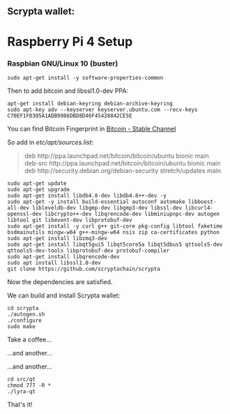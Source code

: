 ## Scrypta wallet: 
# Raspberry Pi 4 Setup

### Raspbian GNU/Linux 10 (buster)

```
sudo apt-get install -y software-properties-common
```
Then to add bitcoin and libssl1.0-dev PPA:
```
apt-get install debian-keyring debian-archive-keyring
sudo apt-key adv --keyserver keyserver.ubuntu.com --recv-keys C70EF1F0305A1ADB9986DBD8D46F45428842CE5E
```
You can find Bitcoin Fingerprint in [Bitcoin - Stable Channel](https://launchpad.net/~bitcoin/+archive/ubuntu/bitcoin)

So add in _etc/apt/sources.list_:
> deb http://<i></i>ppa.launchpad.net/bitcoin/bitcoin/ubuntu bionic main <br/>
> deb-src http://<i></i>ppa.launchpad.net/bitcoin/bitcoin/ubuntu bionic main <br/>
> deb http://<i></i>security.debian.org/debian-security stretch/updates main 

```
sudo apt-get update
sudo apt-get upgrade
sudo apt-get install libdb4.8-dev libdb4.8++-dev -y
sudo apt-get -y install build-essential autoconf automake libboost-all-dev libleveldb-dev libgmp-dev libgmp3-dev libssl-dev libcurl4-openssl-dev libcrypto++-dev libqrencode-dev libminiupnpc-dev autogen libtool git libevent-dev libprotobuf-dev
sudo apt-get install -y curl g++ git-core pkg-config libtool faketime bsdmainutils mingw-w64 g++-mingw-w64 nsis zip ca-certificates python
sudo apt-get install libzmq3-dev
sudo apt-get install libqt5gui5 libqt5core5a libqt5dbus5 qttools5-dev qttools5-dev-tools libprotobuf-dev protobuf-compiler
sudo apt-get install libqrencode-dev
sudo apt install libssl1.0-dev
git clone https://github.com/scryptachain/scrypta
```
Now the dependencies are satisfied.

We can build and install Scrypta wallet:
```
cd scrypta
./autogen.sh
./configure
sudo make
```

Take a coffee...

...and another...

...and another...

```
cd src/qt
chmod 777 -R *
./lyra-qt
```

That's it!
